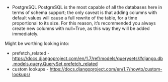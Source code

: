 - PostgreSQL
    PostgreSQL is the most capable of all the databases here in terms of schema support; the only caveat is that adding columns with default values will cause a full rewrite of the table, for a time proportional to its size.
    For this reason, it’s recommended you always create new columns with null=True, as this way they will be added immediately.

Might be worthing looking into:
- prefetch_related - https://docs.djangoproject.com/en/1.7/ref/models/querysets/#django.db.models.query.QuerySet.prefetch_related
- custom lookups - https://docs.djangoproject.com/en/1.7/howto/custom-lookups/
